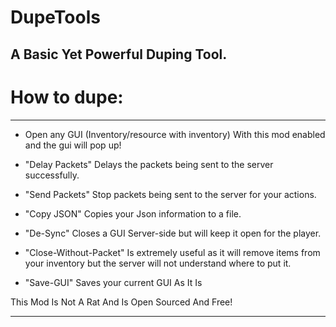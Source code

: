 # DupeTools
A Basic Yet Powerful Duping Tool.
---

# How to dupe:

---

- Open any GUI (Inventory/resource with inventory) With this mod enabled and the gui will pop up!

- "Delay Packets" Delays the packets being sent to the server successfully.
- "Send Packets" Stop packets being sent to the server for your actions.
- "Copy JSON" Copies your Json information to a file.
- "De-Sync" Closes a GUI Server-side but will keep it open for the player.
- "Close-Without-Packet" Is extremely useful as it will remove items from your inventory but the server will not understand where to put it.
- "Save-GUI" Saves your current GUI As It Is


This Mod Is Not A Rat And Is Open Sourced And Free!

---

